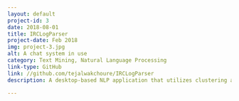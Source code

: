 ```yaml
---
layout: default
project-id: 3
date: 2018-08-01
title: IRCLogParser
project-date: Feb 2018
img: project-3.jpg
alt: A chat system in use
category: Text Mining, Natural Language Processing
link-type: GitHub
link: //github.com/tejalwakchoure/IRCLogParser
description: A desktop-based NLP application that utilizes clustering analysis and inferential modeling in order to study user interactions on different levels on the Internet Relay Chat (IRC) networking service. It derives local and global communication patterns between users on different channels and assesses the evolution of the social structure over time by modeling aggregate graphs, temporal graphs, and heat maps.

---
```

